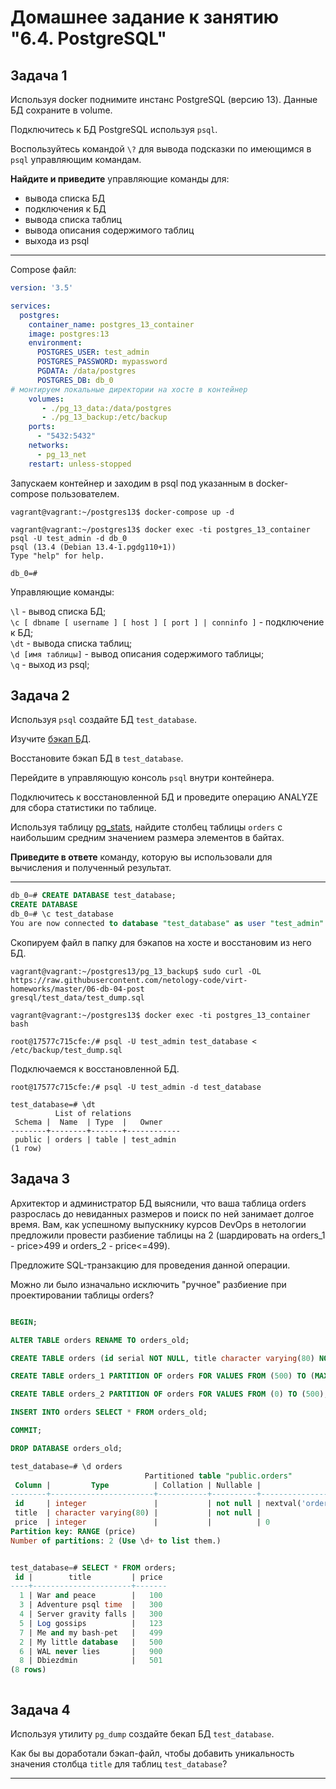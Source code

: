 # Домашнее задание к занятию "6.4. PostgreSQL"

## Задача 1

Используя docker поднимите инстанс PostgreSQL (версию 13). Данные БД сохраните в volume.

Подключитесь к БД PostgreSQL используя `psql`.

Воспользуйтесь командой `\?` для вывода подсказки по имеющимся в `psql` управляющим командам.

**Найдите и приведите** управляющие команды для:
- вывода списка БД
- подключения к БД
- вывода списка таблиц
- вывода описания содержимого таблиц
- выхода из psql

---
Compose файл:
```yml
version: '3.5'

services:
  postgres:
    container_name: postgres_13_container
    image: postgres:13
    environment:
      POSTGRES_USER: test_admin
      POSTGRES_PASSWORD: mypassword
      PGDATA: /data/postgres
      POSTGRES_DB: db_0
# монтируем локальные директории на хосте в контейнер      
    volumes:
       - ./pg_13_data:/data/postgres
       - ./pg_13_backup:/etc/backup
    ports:
      - "5432:5432"
    networks:
      - pg_13_net
    restart: unless-stopped
```


Запускаем контейнер и заходим в psql под указанным в docker-compose пользователем.
```
vagrant@vagrant:~/postgres13$ docker-compose up -d

vagrant@vagrant:~/postgres13$ docker exec -ti postgres_13_container psql -U test_admin -d db_0
psql (13.4 (Debian 13.4-1.pgdg110+1))
Type "help" for help.

db_0=#
```

Управляющие команды:

`\l` - вывод списка БД;  
`\c [ dbname [ username ] [ host ] [ port ] | conninfo ]` - подключениe к БД;  
`\dt` - вывода списка таблиц;  
`\d [имя таблицы]` - вывод описания содержимого таблицы;  
`\q` - выход из psql;  

## Задача 2

Используя `psql` создайте БД `test_database`.

Изучите [бэкап БД](https://github.com/netology-code/virt-homeworks/tree/master/06-db-04-postgresql/test_data).

Восстановите бэкап БД в `test_database`.

Перейдите в управляющую консоль `psql` внутри контейнера.

Подключитесь к восстановленной БД и проведите операцию ANALYZE для сбора статистики по таблице.

Используя таблицу [pg_stats](https://postgrespro.ru/docs/postgresql/12/view-pg-stats), найдите столбец таблицы `orders` 
с наибольшим средним значением размера элементов в байтах.

**Приведите в ответе** команду, которую вы использовали для вычисления и полученный результат.

---
```sql
db_0=# CREATE DATABASE test_database;
CREATE DATABASE
db_0=# \c test_database
You are now connected to database "test_database" as user "test_admin".
```
Скопируем файл в папку для бэкапов на хосте и восстановим из него БД.
```
vagrant@vagrant:~/postgres13/pg_13_backup$ sudo curl -OL https://raw.githubusercontent.com/netology-code/virt-homeworks/master/06-db-04-post
gresql/test_data/test_dump.sql

vagrant@vagrant:~/postgres13$ docker exec -ti postgres_13_container bash

root@17577c715cfe:/# psql -U test_admin test_database < /etc/backup/test_dump.sql
```
Подключаемся к восстановленной БД.
```
root@17577c715cfe:/# psql -U test_admin -d test_database

test_database=# \dt
          List of relations
 Schema |  Name  | Type  |   Owner
--------+--------+-------+------------
 public | orders | table | test_admin
(1 row)
```



## Задача 3

Архитектор и администратор БД выяснили, что ваша таблица orders разрослась до невиданных размеров и
поиск по ней занимает долгое время. Вам, как успешному выпускнику курсов DevOps в нетологии предложили
провести разбиение таблицы на 2 (шардировать на orders_1 - price>499 и orders_2 - price<=499).

Предложите SQL-транзакцию для проведения данной операции.

Можно ли было изначально исключить "ручное" разбиение при проектировании таблицы orders?

```sql

BEGIN;

ALTER TABLE orders RENAME TO orders_old;

CREATE TABLE orders (id serial NOT NULL, title character varying(80) NOT NULL, price integer DEFAULT 0) PARTITION BY RANGE (price);

CREATE TABLE orders_1 PARTITION OF orders FOR VALUES FROM (500) TO (MAXVALUE);

CREATE TABLE orders_2 PARTITION OF orders FOR VALUES FROM (0) TO (500);

INSERT INTO orders SELECT * FROM orders_old;

COMMIT;

DROP DATABASE orders_old;
```
```sql
test_database=# \d orders
                              Partitioned table "public.orders"
 Column |         Type          | Collation | Nullable |               Default
--------+-----------------------+-----------+----------+-------------------------------------
 id     | integer               |           | not null | nextval('orders_id_seq1'::regclass)
 title  | character varying(80) |           | not null |
 price  | integer               |           |          | 0
Partition key: RANGE (price)
Number of partitions: 2 (Use \d+ to list them.)


test_database=# SELECT * FROM orders;
 id |        title         | price
----+----------------------+-------
  1 | War and peace        |   100
  3 | Adventure psql time  |   300
  4 | Server gravity falls |   300
  5 | Log gossips          |   123
  7 | Me and my bash-pet   |   499
  2 | My little database   |   500
  6 | WAL never lies       |   900
  8 | Dbiezdmin            |   501
(8 rows)



```



## Задача 4

Используя утилиту `pg_dump` создайте бекап БД `test_database`.

Как бы вы доработали бэкап-файл, чтобы добавить уникальность значения столбца `title` для таблиц `test_database`?

---
